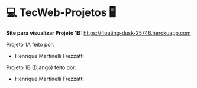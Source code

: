 # :computer: **TecWeb-Projetos** :desktop_computer:


**Site para visualizar Projeto 1B:** https://floating-dusk-25746.herokuapp.com


Projeto 1A feito por:
- Henrique Martinelli Frezzatti

Projeto 1B (Django) feito por:
- Henrique Martinelli Frezzatti
